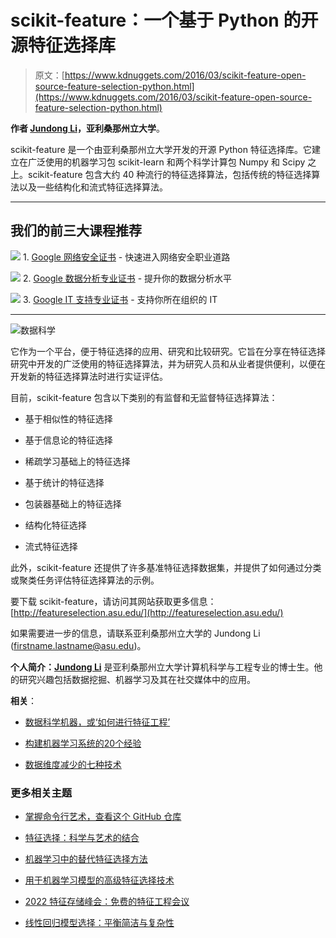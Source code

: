 # scikit-feature：一个基于 Python 的开源特征选择库

> 原文：[https://www.kdnuggets.com/2016/03/scikit-feature-open-source-feature-selection-python.html](https://www.kdnuggets.com/2016/03/scikit-feature-open-source-feature-selection-python.html)

**作者 [Jundong Li](http://www.public.asu.edu/~jundongl/)，亚利桑那州立大学**。

scikit-feature 是一个由亚利桑那州立大学开发的开源 Python 特征选择库。它建立在广泛使用的机器学习包 scikit-learn 和两个科学计算包 Numpy 和 Scipy 之上。scikit-feature 包含大约 40 种流行的特征选择算法，包括传统的特征选择算法以及一些结构化和流式特征选择算法。

* * *

## 我们的前三大课程推荐

![](../Images/0244c01ba9267c002ef39d4907e0b8fb.png) 1\. [Google 网络安全证书](https://www.kdnuggets.com/google-cybersecurity) - 快速进入网络安全职业道路

![](../Images/e225c49c3c91745821c8c0368bf04711.png) 2\. [Google 数据分析专业证书](https://www.kdnuggets.com/google-data-analytics) - 提升你的数据分析水平

![](../Images/0244c01ba9267c002ef39d4907e0b8fb.png) 3\. [Google IT 支持专业证书](https://www.kdnuggets.com/google-itsupport) - 支持你所在组织的 IT

* * *

![数据科学](../Images/8b75ef59eb455d02cc6bfb874b0dc877.png)

它作为一个平台，便于特征选择的应用、研究和比较研究。它旨在分享在特征选择研究中开发的广泛使用的特征选择算法，并为研究人员和从业者提供便利，以便在开发新的特征选择算法时进行实证评估。

目前，scikit-feature 包含以下类别的有监督和无监督特征选择算法：

+   基于相似性的特征选择

+   基于信息论的特征选择

+   稀疏学习基础上的特征选择

+   基于统计的特征选择

+   包装器基础上的特征选择

+   结构化特征选择

+   流式特征选择

此外，scikit-feature 还提供了许多基准特征选择数据集，并提供了如何通过分类或聚类任务评估特征选择算法的示例。

要下载 scikit-feature，请访问其网站获取更多信息：[http://featureselection.asu.edu/](http://featureselection.asu.edu/)

如果需要进一步的信息，请联系亚利桑那州立大学的 Jundong Li (firstname.lastname@asu.edu)。

**个人简介：[Jundong Li](http://www.public.asu.edu/~jundongl/)** 是亚利桑那州立大学计算机科学与工程专业的博士生。他的研究兴趣包括数据挖掘、机器学习及其在社交媒体中的应用。

**相关**：

+   [数据科学机器，或‘如何进行特征工程’](/2015/10/data-science-machine.html)

+   [构建机器学习系统的20个经验](/2015/12/xamat-20-lessons-building-machine-learning-systems.html)

+   [数据维度减少的七种技术](/2015/05/7-methods-data-dimensionality-reduction.html)

### 更多相关主题

+   [掌握命令行艺术，查看这个 GitHub 仓库](https://www.kdnuggets.com/master-the-art-of-command-line-with-this-github-repository)

+   [特征选择：科学与艺术的结合](https://www.kdnuggets.com/2021/12/feature-selection-science-meets-art.html)

+   [机器学习中的替代特征选择方法](https://www.kdnuggets.com/2021/12/alternative-feature-selection-methods-machine-learning.html)

+   [用于机器学习模型的高级特征选择技术](https://www.kdnuggets.com/2023/06/advanced-feature-selection-techniques-machine-learning-models.html)

+   [2022 特征存储峰会：免费的特征工程会议](https://www.kdnuggets.com/2022/10/hopsworks-feature-store-summit-2022-free-conference-feature-engineering.html)

+   [线性回归模型选择：平衡简洁与复杂性](https://www.kdnuggets.com/2023/02/linear-regression-model-selection-balancing-simplicity-complexity.html)
